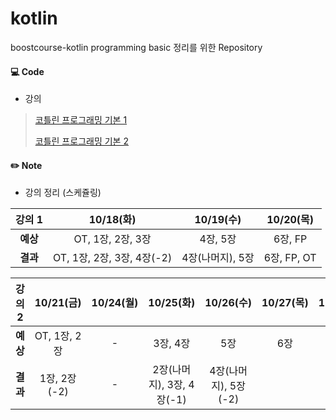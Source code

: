 # kotlin

boostcourse-kotlin programming basic 정리를 위한 Repository

#### 💻 Code

- 강의

> [코틀린 프로그래밍 기본 1](https://www.boostcourse.org/mo132/home)
>
> [코틀린 프로그래밍 기본 2](https://www.boostcourse.org/mo234/joinLectures/44859)

#### ✏️ Note

- 강의 정리 (스케쥴링)

|  강의 1  |         10/18(화)          |    10/19(수)     |  10/20(목)  |
| :------: | :------------------------: | :--------------: | :---------: |
| **예상** |     OT, 1장, 2장, 3장      |     4장, 5장     |   6장, FP   |
| **결과** | OT, 1장, 2장, 3장, 4장(-2) | 4장(나머지), 5장 | 6장, FP, OT |

|  강의 2  |  10/21(금)   | 10/24(월) |         10/25(화)         |      10/26(수)       | 10/27(목) | 10/28(금) |
| :------: | :----------: | :-------: | :-----------------------: | :------------------: | :-------: | :-------: |
| **예상** | OT, 1장, 2장 |     -     |         3장, 4장          |         5장          |    6장    |    FP     |
| **결과** | 1장, 2장(-2) |     -     | 2장(나머지), 3장, 4장(-1) | 4장(나머지), 5장(-2) |           |           |

